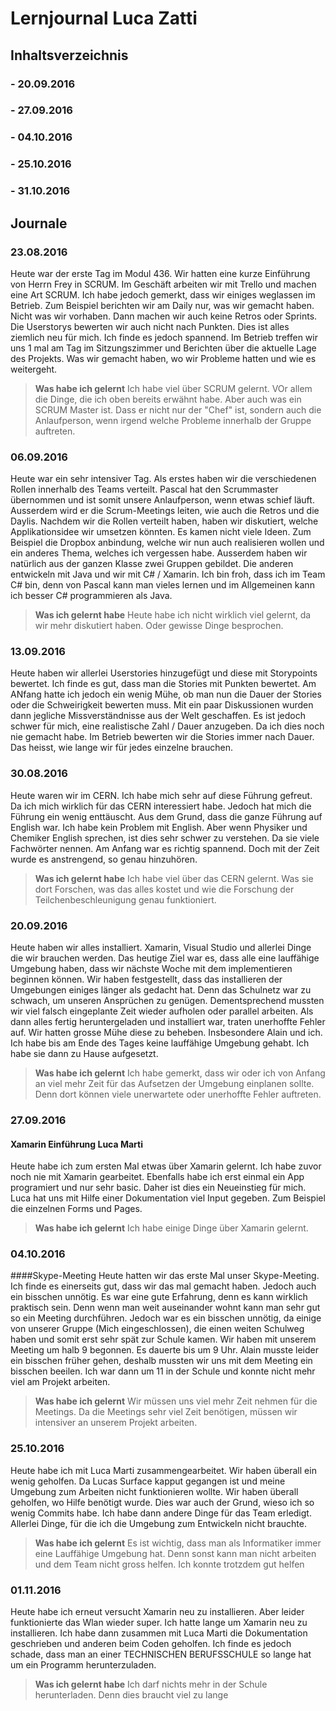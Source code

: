
# Lernjournal Luca Zatti
## Inhaltsverzeichnis
### - 20.09.2016
### - 27.09.2016
### - 04.10.2016
### - 25.10.2016
### - 31.10.2016


## Journale

### 23.08.2016
Heute war der erste Tag im Modul 436.
Wir hatten eine kurze Einführung von Herrn Frey in SCRUM. 
Im Geschäft arbeiten wir mit Trello und machen eine Art SCRUM. Ich habe jedoch gemerkt, dass wir einiges weglassen im Betrieb. Zum Beispiel berichten wir am Daily nur, was wir gemacht haben. Nicht was wir vorhaben. Dann machen wir auch keine Retros oder Sprints. 
Die Userstorys bewerten wir auch nicht nach Punkten. Dies ist alles ziemlich neu für mich. Ich finde es jedoch spannend. 
Im Betrieb treffen wir uns 1 mal am Tag im Sitzungszimmer und Berichten über die aktuelle Lage des Projekts. Was wir gemacht haben, wo wir Probleme hatten und wie es weitergeht. 

> **Was habe ich gelernt**
> Ich habe viel über SCRUM gelernt. VOr allem die Dinge, die ich oben bereits erwähnt habe. Aber auch was ein SCRUM Master ist. Dass er nicht nur der "Chef" ist, sondern auch die Anlaufperson, wenn irgend welche Probleme innerhalb der Gruppe auftreten.


### 06.09.2016
Heute war ein sehr intensiver Tag. Als erstes haben wir die verschiedenen Rollen innerhalb des Teams verteilt. Pascal hat den Scrummaster übernommen und ist somit unsere Anlaufperson, wenn etwas schief läuft. Ausserdem wird er die Scrum-Meetings leiten, wie auch die Retros und die Daylis. 
Nachdem wir die Rollen verteilt haben, haben wir diskutiert, welche Applikationsidee wir umsetzen könnten. Es kamen nicht viele Ideen. Zum Beispiel die Dropbox anbindung, welche wir nun auch realisieren wollen und ein anderes Thema, welches ich vergessen habe. 
Ausserdem haben wir natürlich aus der ganzen Klasse zwei Gruppen gebildet. Die anderen entwickeln mit Java und wir mit C# / Xamarin. 
Ich bin froh, dass ich im Team C# bin, denn von Pascal kann man vieles lernen und im Allgemeinen kann ich besser C# programmieren als Java.

> **Was ich gelernt habe**
> Heute habe ich nicht wirklich viel gelernt, da wir mehr diskutiert haben. Oder gewisse Dinge besprochen. 


### 13.09.2016
Heute haben wir allerlei Userstories hinzugefügt und diese mit Storypoints bewertet. Ich finde es gut, dass man die Stories mit Punkten bewertet. Am ANfang hatte ich jedoch ein wenig Mühe, ob man nun die Dauer der Stories oder die Schweirigkeit bewerten muss. Mit ein paar Diskussionen wurden dann jegliche Missverständnisse aus der Welt geschaffen. 
Es ist jedoch schwer für mich, eine realistische Zahl / Dauer anzugeben. Da ich dies noch nie gemacht habe. Im Betrieb bewerten wir die Stories immer nach Dauer. Das heisst, wie lange wir für jedes einzelne brauchen.

### 30.08.2016
Heute waren wir im CERN. 
Ich habe mich sehr auf diese Führung gefreut. Da ich mich wirklich für das CERN interessiert habe. 
Jedoch hat mich die Führung ein wenig enttäuscht. Aus dem Grund, dass die ganze Führung auf English war. Ich habe kein Problem mit English. Aber wenn Physiker und Chemiker English sprechen, ist dies sehr schwer zu verstehen. Da sie viele Fachwörter nennen. Am Anfang war es richtig spannend. Doch mit der Zeit wurde es anstrengend, so genau hinzuhören. 

> **Was ich gelernt habe**
> Ich habe viel über das CERN gelernt. Was sie dort Forschen, was das alles kostet und wie die Forschung der Teilchenbeschleunigung genau funktioniert. 


### 20.09.2016
Heute haben wir alles installiert. Xamarin, Visual Studio und allerlei Dinge die wir brauchen werden. 
Das heutige Ziel war es, dass alle eine lauffähige Umgebung haben, dass wir nächste Woche mit dem implementieren beginnen können. 
Wir haben festgestellt, dass das installieren der Umgebungen einiges länger als gedacht hat. Denn das Schulnetz war zu schwach, um unseren Ansprüchen zu genügen. Dementsprechend mussten wir viel falsch eingeplante Zeit wieder aufholen oder parallel arbeiten. 
Als dann alles fertig heruntergeladen und installiert war, traten unerhoffte Fehler auf. Wir hatten grosse Mühe diese zu beheben. Insbesondere Alain und ich. Ich habe bis am Ende des Tages keine lauffähige Umgebung gehabt. Ich habe sie dann zu Hause aufgesetzt.

> **Was habe ich gelernt** 
> Ich habe gemerkt, dass wir oder ich von Anfang an viel mehr Zeit für das Aufsetzen der Umgebung einplanen sollte. Denn dort können viele unerwartete oder unerhoffte Fehler auftreten.



### 27.09.2016
#### Xamarin Einführung Luca Marti
Heute habe ich zum ersten Mal etwas über Xamarin gelernt. Ich habe zuvor noch nie mit Xamarin gearbeitet. Ebenfalls habe ich erst einmal
ein App programiert und nur sehr basic. Daher ist dies ein Neueinstieg für mich. 
Luca hat uns mit Hilfe einer Dokumentation viel Input gegeben. Zum Beispiel die einzelnen Forms und Pages. 

> **Was habe ich gelernt**
> Ich habe einige Dinge über Xamarin gelernt.



### 04.10.2016
####Skype-Meeting
Heute hatten wir das erste Mal unser Skype-Meeting. 
Ich finde es einerseits gut, dass wir das mal gemacht haben. Jedoch auch ein bisschen unnötig. Es war eine gute Erfahrung, denn es kann
wirklich praktisch sein. Denn wenn man weit auseinander wohnt kann man sehr gut so ein Meeting durchführen. Jedoch war es ein bisschen
unnötig, da einige von unserer Gruppe (Mich eingeschlossen), die einen weiten Schulweg haben und somit erst sehr spät zur Schule kamen.
Wir haben mit unserem Meeting um halb 9 begonnen. Es dauerte bis um 9 Uhr. Alain musste leider ein bisschen früher gehen, deshalb mussten
wir uns mit dem Meeting ein bisschen beeilen. 
Ich war dann um 11 in der Schule und konnte nicht mehr viel am Projekt arbeiten. 

> **Was habe ich gelernt**
> Wir müssen uns viel mehr Zeit nehmen für die Meetings. Da die Meetings sehr viel Zeit benötigen, müssen wir intensiver an unserem Projekt arbeiten.



### 25.10.2016
Heute habe ich mit Luca Marti zusammengearbeitet. Wir haben überall ein wenig geholfen. Da Lucas Surface kapput gegangen ist und meine Umgebung zum Arbeiten nicht funktionieren wollte. Wir haben überall geholfen, wo Hilfe benötigt wurde. Dies war auch der Grund, wieso ich so wenig Commits habe. 
Ich habe dann andere Dinge für das Team erledigt. Allerlei Dinge, für die ich die Umgebung zum Entwickeln nicht brauchte. 

> **Was habe ich gelernt** 
> Es ist wichtig, dass man als Informatiker immer eine Lauffähige Umgebung hat. Denn sonst kann man nicht arbeiten und dem Team nicht gross helfen. Ich konnte trotzdem gut helfen



### 01.11.2016
Heute habe ich erneut versucht Xamarin neu zu installieren. Aber leider funktionierte das Wlan wieder super. Ich hatte lange um Xamarin neu zu installieren. Ich habe dann zusammen mit Luca Marti die Dokumentation geschrieben und anderen beim Coden geholfen. Ich finde es jedoch schade, dass man an einer TECHNISCHEN BERUFSSCHULE so lange hat um ein Programm herunterzuladen. 

> **Was ich gelernt habe**
> Ich darf nichts mehr in der Schule herunterladen. Denn dies braucht viel zu lange
